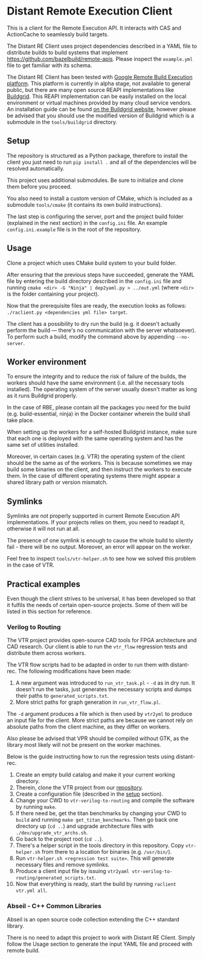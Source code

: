 # Distant Remote Execution Client

This is a client for the Remote Execution API. It interacts with CAS and ActionCache to seamlessly build targets.

The Distant RE Client uses project dependencies described in a YAML file to distribute builds to build systems that implement https://github.com/bazelbuild/remote-apis. Please inspect the `example.yml` file to get familiar with its schema.

The Distant RE Client has been tested with [Google Remote Build Execution platform](https://cloud.google.com/sdk/gcloud/reference/alpha/remote-build-execution). This platform is currently in alpha stage, not available to general public, but there are many open source REAPI implementations like [Buildgrid](https://gitlab.com/BuildGrid/buildgrid). This REAPI implementation can be easily installed on the local environment or virtual machines provided by many cloud service vendors. An installation guide can be found [on the Buildgrid website](https://buildgrid.gitlab.io/buildgrid/installation.html), however please be advised that you should use the modified version of Buildgrid which is a submodule in the `tools/buildgrid` directory.

## Setup

The repository is structured as a Python package, therefore to install the client you just need to run `pip install .` and all of the dependencies will be resolved automatically.

This project uses additional submodules. Be sure to initialize and clone them before you proceed.

You also need to install a custom version of CMake, which is included as a submodule `tools/cmake` (it contains its own build instructions).

The last step is configuring the server, port and the project build folder (explained in the next section) in the `config.ini` file. An example `config.ini.example` file is in the root of the repository.

## Usage

Clone a project which uses CMake build system to your build folder.

After ensuring that the previous steps have succeeded, generate the YAML file by entering the build directory described in the `config.ini` file and running `cmake <dir> -G "Ninja" | dep2yaml.py > ../out.yml` (where `<dir>` is the folder containing your project).

Now that the prerequisite files are ready, the execution looks as follows: `./raclient.py <dependencies yml file> target`.

The client has a possibility to dry run the build (e.g. it doesn't actually perform the build — there's no communication with the server whatsoever). To perform such a build, modify the command above by appending `--no-server`.

## Worker environment

To ensure the integrity and to reduce the risk of failure of the builds, the workers should have the same environment (i.e. all the necessary tools installed).
The operating system of the server usually doesn't matter as long as it runs Buildgrid properly.

In the case of RBE, please contain all the packages you need for the build (e.g. build-essential, ninja) in the Docker container wherein the build shall take place.

When setting up the workers for a self-hosted Buildgrid instance, make sure that each one is deployed with the same operating system and has the same set of utilities installed.

Moreover, in certain cases (e.g. VTR) the operating system of the client should be the same as of the workers. This is because sometimes we may build some binaries on the client, and then instruct the workers to execute them. In the case of different operating systems there might appear a shared library path or version mismatch.

## Symlinks

Symlinks are not properly supported in current Remote Execution API implementations.
If your projects relies on them, you need to readapt it, otherwise it will not run at all.

The presence of one symlink is enough to cause the whole build to silently fail - there will be no output.
Moreover, an error will appear on the worker.

Feel free to inspect `tools/vtr-helper.sh` to see how we solved this problem in the case of VTR.

## Practical examples

Even though the client strives to be universal, it has been developed so that it fulfils the needs of certain open-source projects.
Some of them will be listed in this section for reference.

### Verilog to Routing

The VTR project provides open-source CAD tools for FPGA architecture and CAD research.
Our client is able to run the `vtr_flow` regression tests and distribute them across workers.

The VTR flow scripts had to be adapted in order to run them with distant-rec.
The following modifications have been made:

1. A new argument was introduced to `run_vtr_task.pl` - `-d` as in dry run. It doesn't run the tasks, just generates the necessary scripts and dumps their paths to `generated_scripts.txt`.
1. More strict paths for graph generation in `run_vtr_flow.pl`.

The `-d` argument produces a file which is then used by `vtr2yml` to produce an input file for the client.
More strict paths are because we cannot rely on absolute paths from the client machine, as they differ on workers.

Also please be advised that VPR should be compiled without GTK, as the library most likely will not be present on the worker machines.

Below is the guide instructing how to run the regression tests using distant-rec. 

1. Create an empty build catalog and make it your current working directory.
1. Therein, clone the VTR project from our [repository](https://github.com/antmicro).
1. Create a configuration file (described in the [setup](#Setup) section).
1. Change your CWD to `vtr-verilog-to-routing` and compile the software by running `make`. 
1. If there need be, get the titan benchmarks by changing your CWD to `build` and running `make get_titan_benchmarks`. Then go back one directory up (`cd ..`) and upgrade architecture files with `./dev/upgrade_vtr_archs.sh`.
1. Go back to the project root (`cd ..`).
1. There's a helper script in the tools directory in this repository. Copy `vtr-helper.sh` from there to a location for binaries (e.g. `/usr/bin/`).
1. Run `vtr-helper.sh <regression test suite>`. This will generate necessary files and remove symlinks.
1. Produce a client input file by issuing `vtr2yaml vtr-verilog-to-routing/generated_scripts.txt`.
1. Now that everything is ready, start the build by running `raclient vtr.yml all`.

### Abseil - C++ Common Libraries

Abseil is an open source code collection extending the C++ standard library.

There is no need to adapt this project to work with Distant RE Client. Simply follow the Usage section to generate the input YAML file and proceed with remote build. 
